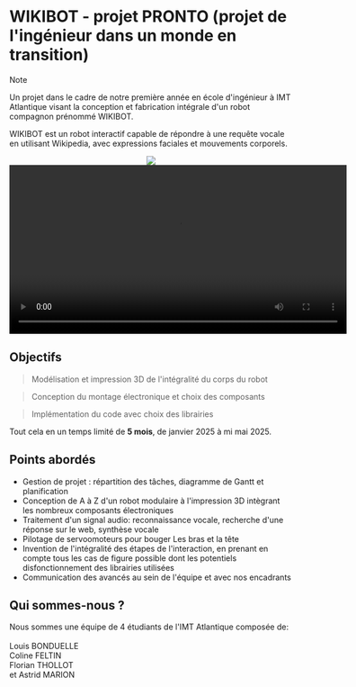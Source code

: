 # WIKIBOT - projet PRONTO (projet de l'ingénieur dans un monde en transition)

> [!NOTE]
> 
> Un projet dans le cadre de notre première année en école d'ingénieur à IMT Atlantique visant la conception et fabrication intégrale d'un robot compagnon prénommé WIKIBOT.

WIKIBOT est un robot interactif capable de répondre à une requête vocale en utilisant Wikipedia, avec expressions faciales et mouvements corporels.

<div align="center">
<img src="../images/Equipe.png" >
<video src="./images/presentation.mp4" controls width="600"></video>
</div>

## Objectifs

> Modélisation et impression 3D de l'intégralité du corps du robot<br>

> Conception du montage électronique et choix des composants<br>

> Implémentation du code avec choix des librairies<br>

Tout cela en un temps limité de **5 mois**, de janvier 2025 à mi mai 2025.

## Points abordés
* Gestion de projet : répartition des tâches, diagramme de Gantt et planification
* Conception de A à Z d'un robot modulaire à l'impression 3D intègrant les nombreux composants électroniques
* Traitement d'un signal audio: reconnaissance vocale, recherche d'une réponse sur le web, synthèse vocale
* Pilotage de servoomoteurs pour bouger Les bras et la tête 
* Invention de l'intégralité des étapes de l'interaction, en prenant en compte tous les cas de figure possible dont les potentiels disfonctionnement des librairies utilisées
* Communication des avancés au sein de l'équipe et avec nos encadrants

## Qui sommes-nous ?

Nous sommes une équipe de 4 étudiants de l'IMT Atlantique composée de:<br>
<br>
Louis BONDUELLE<br>
Coline FELTIN<br>
Florian THOLLOT<br>
et Astrid MARION<br>
